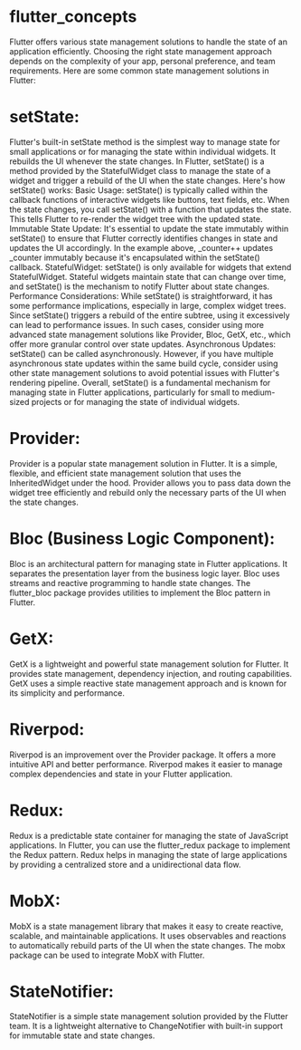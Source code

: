# flutter_concepts

Flutter offers various state management solutions to handle the state of an application efficiently. Choosing the right state management approach depends on the complexity of your app, personal preference, and team requirements. Here are some common state management solutions in Flutter:

# setState: 
Flutter's built-in setState method is the simplest way to manage state for small applications or for managing the state within individual widgets. It rebuilds the UI whenever the state changes.
In Flutter, setState() is a method provided by the StatefulWidget class to manage the state of a widget and trigger a rebuild of the UI when the state changes. Here's how setState() works:
Basic Usage: setState() is typically called within the callback functions of interactive widgets like buttons, text fields, etc. When the state changes, you call setState() with a function that updates the state. This tells Flutter to re-render the widget tree with the updated state.
Immutable State Update: It's essential to update the state immutably within setState() to ensure that Flutter correctly identifies changes in state and updates the UI accordingly. In the example above, _counter++ updates _counter immutably because it's encapsulated within the setState() callback.
StatefulWidget: setState() is only available for widgets that extend StatefulWidget. Stateful widgets maintain state that can change over time, and setState() is the mechanism to notify Flutter about state changes.
Performance Considerations: While setState() is straightforward, it has some performance implications, especially in large, complex widget trees. Since setState() triggers a rebuild of the entire subtree, using it excessively can lead to performance issues. In such cases, consider using more advanced state management solutions like Provider, Bloc, GetX, etc., which offer more granular control over state updates.
Asynchronous Updates: setState() can be called asynchronously. However, if you have multiple asynchronous state updates within the same build cycle, consider using other state management solutions to avoid potential issues with Flutter's rendering pipeline.
Overall, setState() is a fundamental mechanism for managing state in Flutter applications, particularly for small to medium-sized projects or for managing the state of individual widgets.

# Provider: 
Provider is a popular state management solution in Flutter. It is a simple, flexible, and efficient state management solution that uses the InheritedWidget under the hood. Provider allows you to pass data down the widget tree efficiently and rebuild only the necessary parts of the UI when the state changes.

# Bloc (Business Logic Component): 
Bloc is an architectural pattern for managing state in Flutter applications. It separates the presentation layer from the business logic layer. Bloc uses streams and reactive programming to handle state changes. The flutter_bloc package provides utilities to implement the Bloc pattern in Flutter.

# GetX: 
GetX is a lightweight and powerful state management solution for Flutter. It provides state management, dependency injection, and routing capabilities. GetX uses a simple reactive state management approach and is known for its simplicity and performance.

# Riverpod: 
Riverpod is an improvement over the Provider package. It offers a more intuitive API and better performance. Riverpod makes it easier to manage complex dependencies and state in your Flutter application.

# Redux: 
Redux is a predictable state container for managing the state of JavaScript applications. In Flutter, you can use the flutter_redux package to implement the Redux pattern. Redux helps in managing the state of large applications by providing a centralized store and a unidirectional data flow.

# MobX: 
MobX is a state management library that makes it easy to create reactive, scalable, and maintainable applications. It uses observables and reactions to automatically rebuild parts of the UI when the state changes. The mobx package can be used to integrate MobX with Flutter.

# StateNotifier: 
StateNotifier is a simple state management solution provided by the Flutter team. It is a lightweight alternative to ChangeNotifier with built-in support for immutable state and state changes.
